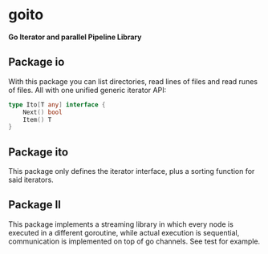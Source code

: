 # goito

**Go Iterator and parallel Pipeline Library**

## Package io

With this package you can list directories, read lines of files and read runes of files. All with one unified generic iterator API:

```go
type Ito[T any] interface {
	Next() bool
	Item() T
}
```

## Package ito

This package only defines the iterator interface, plus a sorting function for said iterators.

## Package ll

This package implements a streaming library in which every node is executed in a different goroutine, while actual execution is sequential, communication is implemented on top of go channels. See test for example.